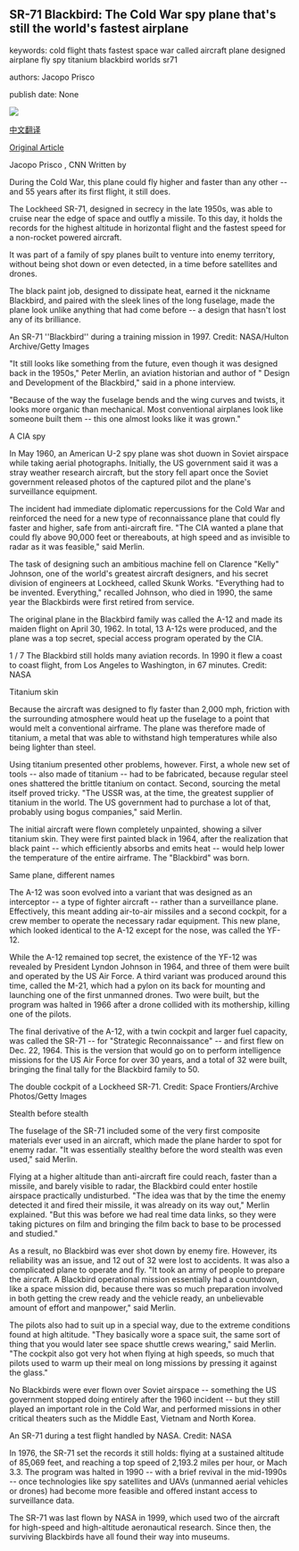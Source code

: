 ## SR-71 Blackbird: The Cold War spy plane that's still the world's fastest airplane

keywords: cold flight thats fastest space war called aircraft plane designed airplane fly spy titanium blackbird worlds sr71

authors: Jacopo Prisco

publish date: None

![](https://cdn.cnn.com/cnnnext/dam/assets/191025132638-gettyimages-1144892-super-tease.jpg)

[中文翻译](SR-71%20Blackbird%3A%20The%20Cold%20War%20spy%20plane%20that%27s%20still%20the%20world%27s%20fastest%20airplane_zh.md)

[Original Article](https://edition.cnn.com/style/article/sr-71-blackbird-spy-plane-design/index.html)

Jacopo Prisco , CNN Written by

During the Cold War, this plane could fly higher and faster than any other -- and 55 years after its first flight, it still does.

The Lockheed SR-71, designed in secrecy in the late 1950s, was able to cruise near the edge of space and outfly a missile. To this day, it holds the records for the highest altitude in horizontal flight and the fastest speed for a non-rocket powered aircraft.

It was part of a family of spy planes built to venture into enemy territory, without being shot down or even detected, in a time before satellites and drones.

The black paint job, designed to dissipate heat, earned it the nickname Blackbird, and paired with the sleek lines of the long fuselage, made the plane look unlike anything that had come before -- a design that hasn't lost any of its brilliance.

An SR-71 ''Blackbird'' during a training mission in 1997. Credit: NASA/Hulton Archive/Getty Images

"It still looks like something from the future, even though it was designed back in the 1950s," Peter Merlin, an aviation historian and author of " Design and Development of the Blackbird," said in a phone interview.

"Because of the way the fuselage bends and the wing curves and twists, it looks more organic than mechanical. Most conventional airplanes look like someone built them -- this one almost looks like it was grown."

A CIA spy

In May 1960, an American U-2 spy plane was shot duown in Soviet airspace while taking aerial photographs. Initially, the US government said it was a stray weather research aircraft, but the story fell apart once the Soviet government released photos of the captured pilot and the plane's surveillance equipment.

The incident had immediate diplomatic repercussions for the Cold War and reinforced the need for a new type of reconnaissance plane that could fly faster and higher, safe from anti-aircraft fire. "The CIA wanted a plane that could fly above 90,000 feet or thereabouts, at high speed and as invisible to radar as it was feasible," said Merlin.

The task of designing such an ambitious machine fell on Clarence "Kelly" Johnson, one of the world's greatest aircraft designers, and his secret division of engineers at Lockheed, called Skunk Works. "Everything had to be invented. Everything," recalled Johnson, who died in 1990, the same year the Blackbirds were first retired from service.

The original plane in the Blackbird family was called the A-12 and made its maiden flight on April 30, 1962. In total, 13 A-12s were produced, and the plane was a top secret, special access program operated by the CIA.













1 / 7 The Blackbird still holds many aviation records. In 1990 it flew a coast to coast flight, from Los Angeles to Washington, in 67 minutes. Credit: NASA

Titanium skin

Because the aircraft was designed to fly faster than 2,000 mph, friction with the surrounding atmosphere would heat up the fuselage to a point that would melt a conventional airframe. The plane was therefore made of titanium, a metal that was able to withstand high temperatures while also being lighter than steel.

Using titanium presented other problems, however. First, a whole new set of tools -- also made of titanium -- had to be fabricated, because regular steel ones shattered the brittle titanium on contact. Second, sourcing the metal itself proved tricky. "The USSR was, at the time, the greatest supplier of titanium in the world. The US government had to purchase a lot of that, probably using bogus companies," said Merlin.

The initial aircraft were flown completely unpainted, showing a silver titanium skin. They were first painted black in 1964, after the realization that black paint -- which efficiently absorbs and emits heat -- would help lower the temperature of the entire airframe. The "Blackbird" was born.

Same plane, different names

The A-12 was soon evolved into a variant that was designed as an interceptor -- a type of fighter aircraft -- rather than a surveillance plane. Effectively, this meant adding air-to-air missiles and a second cockpit, for a crew member to operate the necessary radar equipment. This new plane, which looked identical to the A-12 except for the nose, was called the YF-12.

While the A-12 remained top secret, the existence of the YF-12 was revealed by President Lyndon Johnson in 1964, and three of them were built and operated by the US Air Force. A third variant was produced around this time, called the M-21, which had a pylon on its back for mounting and launching one of the first unmanned drones. Two were built, but the program was halted in 1966 after a drone collided with its mothership, killing one of the pilots.

The final derivative of the A-12, with a twin cockpit and larger fuel capacity, was called the SR-71 -- for "Strategic Reconnaissance" -- and first flew on Dec. 22, 1964. This is the version that would go on to perform intelligence missions for the US Air Force for over 30 years, and a total of 32 were built, bringing the final tally for the Blackbird family to 50.

The double cockpit of a Lockheed SR-71. Credit: Space Frontiers/Archive Photos/Getty Images

Stealth before stealth

The fuselage of the SR-71 included some of the very first composite materials ever used in an aircraft, which made the plane harder to spot for enemy radar. "It was essentially stealthy before the word stealth was even used," said Merlin.

Flying at a higher altitude than anti-aircraft fire could reach, faster than a missile, and barely visible to radar, the Blackbird could enter hostile airspace practically undisturbed. "The idea was that by the time the enemy detected it and fired their missile, it was already on its way out," Merlin explained. "But this was before we had real time data links, so they were taking pictures on film and bringing the film back to base to be processed and studied."

As a result, no Blackbird was ever shot down by enemy fire. However, its reliability was an issue, and 12 out of 32 were lost to accidents. It was also a complicated plane to operate and fly. "It took an army of people to prepare the aircraft. A Blackbird operational mission essentially had a countdown, like a space mission did, because there was so much preparation involved in both getting the crew ready and the vehicle ready, an unbelievable amount of effort and manpower," said Merlin.

The pilots also had to suit up in a special way, due to the extreme conditions found at high altitude. "They basically wore a space suit, the same sort of thing that you would later see space shuttle crews wearing," said Merlin. "The cockpit also got very hot when flying at high speeds, so much that pilots used to warm up their meal on long missions by pressing it against the glass."

No Blackbirds were ever flown over Soviet airspace -- something the US government stopped doing entirely after the 1960 incident -- but they still played an important role in the Cold War, and performed missions in other critical theaters such as the Middle East, Vietnam and North Korea.

An SR-71 during a test flight handled by NASA. Credit: NASA

In 1976, the SR-71 set the records it still holds: flying at a sustained altitude of 85,069 feet, and reaching a top speed of 2,193.2 miles per hour, or Mach 3.3. The program was halted in 1990 -- with a brief revival in the mid-1990s -- once technologies like spy satellites and UAVs (unmanned aerial vehicles or drones) had become more feasible and offered instant access to surveillance data.

The SR-71 was last flown by NASA in 1999, which used two of the aircraft for high-speed and high-altitude aeronautical research. Since then, the surviving Blackbirds have all found their way into museums.